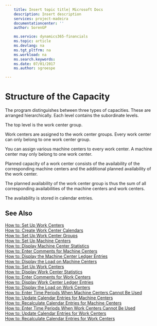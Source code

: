 ```yaml
---
    title: Insert topic title| Microsoft Docs
    description: Insert description
    services: project-madeira
    documentationcenter: ''
    author: SorenGP

    ms.service: dynamics365-financials
    ms.topic: article
    ms.devlang: na
    ms.tgt_pltfrm: na
    ms.workload: na
    ms.search.keywords:
    ms.date: 07/01/2017
    ms.author: sgroespe

---
```

# Structure of the Capacity
The program distinguishes between three types of capacities. These are arranged hierarchically. Each level contains the subordinate levels.  
  
 The top level is the work center group.  
  
 Work centers are assigned to the work center groups. Every work center can only belong to one work center group.  
  
 You can assign various machine centers to every work center. A machine center may only belong to one work center.  
  
 Planned capacity of a work center consists of the availability of the corresponding machine centers and the additional planned availability of the work center.  
  
 The planned availability of the work center group is thus the sum of all corresponding availabilities of the machine centers and work centers.  
  
 The availability is stored in calendar entries.  
  
## See Also  
 [How to: Set Up Work Centers](../how-to-set-up-work-centers.md)   
 [How to: Create Work Center Calendars](../how-to-create-work-center-calendars.md)   
 [How to: Set Up Work Center Groups](../how-to-set-up-work-center-groups.md)   
 [How to: Set Up Machine Centers](../how-to-set-up-machine-centers.md)   
 [How to: Display Machine Center Statistics](../how-to-display-machine-center-statistics.md)   
 [How to: Enter Comments for Machine Centers](../how-to-enter-comments-for-machine-centers.md)   
 [How to: Display the Machine Center Ledger Entries](../how-to-display-the-machine-center-ledger-entries.md)   
 [How to: Display the Load on Machine Centers](../how-to-display-the-load-on-machine-centers.md)   
 [How to: Set Up Work Centers](../how-to-set-up-work-centers.md)   
 [How to: Display Work Center Statistics](../how-to-display-work-center-statistics.md)   
 [How to: Enter Comments for Work Centers](../how-to-enter-comments-for-work-centers.md)   
 [How to: Display Work Center Ledger Entries](../how-to-display-work-center-ledger-entries.md)   
 [How to: Display the Load on Work Centers](../how-to-display-the-load-on-work-centers.md)   
 [How to: Enter Time Periods When Machine Centers Cannot Be Used](../how-to-enter-time-periods-when-machine-centers-cannot-be-used.md)   
 [How to: Update Calendar Entries for Machine Centers](../how-to-update-calendar-entries-for-machine-centers.md)   
 [How to: Recalculate Calendar Entries for Machine Centers](../how-to-recalculate-calendar-entries-for-machine-centers.md)   
 [How to: Enter Time Periods When Work Centers Cannot Be Used](../how-to-enter-time-periods-when-work-centers-cannot-be-used.md)   
 [How to: Update Calendar Entries for Work Centers](../how-to-update-calendar-entries-for-work-centers.md)   
 [How to: Recalculate Calendar Entries for Work Centers](../how-to-recalculate-calendar-entries-for-work-centers.md)